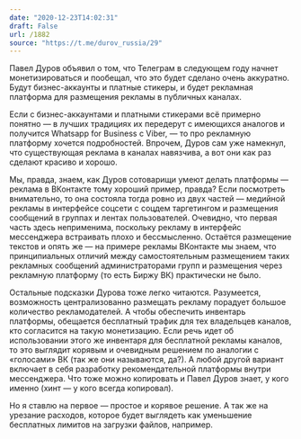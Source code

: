 ```yaml
---
date: "2020-12-23T14:02:31"
draft: False
url: /1882
source: "https://t.me/durov_russia/29"
---
```


Павел Дуров объявил о том, что Телеграм в следующем году начнет монетизироваться и пообещал, что это будет сделано очень аккуратно. Будут бизнес-аккаунты и платные стикеры, и будет рекламная платформа для размещения рекламы в публичных каналах.

Если с бизнес-аккаунтами и платными стикерами всё примерно понятно — в лучших традициях их передерут с имеющихся аналогов и получится Whatsapp for Business с Viber, — то про рекламную платформу хочется подробностей. Впрочем, Дуров сам уже намекнул, что существующая реклама в каналах навязчива, а вот они как раз сделают красиво и хорошо. 

Мы, правда, знаем, как Дуров сотоварищи умеют делать платформы — реклама в ВКонтакте тому хороший пример, правда? Если посмотреть внимательно, то она состояла тогда ровно из двух частей — медийной рекламы в интерфейсе соцсети с соцдем таргетингом и размещения сообщений в группах и лентах пользователей. Очевидно, что первая часть здесь неприменима, поскольку рекламу в интерфейс мессенджера встраивать плохо и бессмысленно. Остаётся размещение текстов и опять же — на примере рекламы ВКонтакте мы знаем, что принципиальных отличий между самостоятельным размещением таких рекламных сообщений администраторами групп и размещения через рекламную платформу (то есть Биржу ВК) практически не было. 

Остальные подсказки Дурова тоже легко читаются. Разумеется, возможность централизованно размещать рекламу порадует большое количество рекламодателей. А чтобы обеспечить инвентарь платформы, обещается бесплатный трафик для тех владельцев каналов, кто согласится на такую монетизацию. Если речь идет об использовании этого же инвентаря для бесплатной рекламы каналов, то это выглядит корявым и очевидным решением по аналогии с «голосами» ВК (так же они называются, да?). А любой другой вариант включает в себя разработку рекомендательной платформы внутри мессенджера. Что тоже можно копировать и Павел Дуров знает, у кого именно (хинт — у кого всегда копировал). 

Но я ставлю на первое — простое и корявое решение. А так же на урезание расходов, которое будет выглядеть как уменьшение бесплатных лимитов на загрузки файлов, например.
